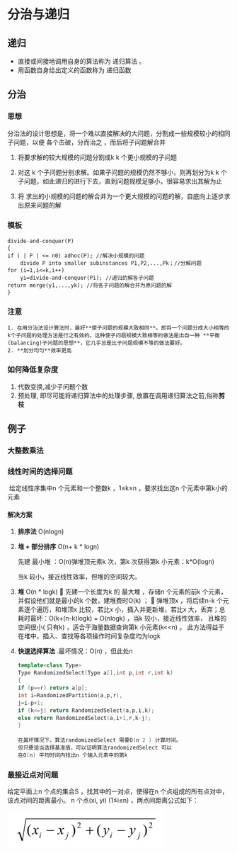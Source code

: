 # 分治与递归

## 递归

* 直接或间接地调用自身的算法称为 递归算法 。
* 用函数自身给出定义的函数称为 递归函数

## 分治

### 思想

分治法的设计思想是，将一个难以直接解决的大问题，分割成一些规模较小的相同子问题，以便 各个击破，分而治之 ，而后将子问题解合并

1. 将要求解的较大规模的问题分割成k k 个更小规模的子问题

2. 对这 k 个子问题分别求解。如果子问题的规模仍然不够小，则再划分为k k 个子问题，如此递归的进行下去，直到问题规模足够小，很容易求出其解为止

3.  将 求出的小规模的问题的解合并为一个更大规模的问题的解，自底向上逐步求出原来问题的解

### 模板

```
divide-and-conquer(P)
{
if ( | P | <= n0) adhoc(P); //解决小规模的问题
	divide P into smaller subinstances P1,P2,...,Pk；//分解问题
for (i=1,i<=k,i++)
	yi=divide-and-conquer(Pi); //递归的解各子问题
return merge(y1,...,yk); //将各子问题的解合并为原问题的解
}
```



### 注意

 	1. 在用分治法设计算法时，最好**使子问题的规模大致相同**。即将一个问题分成大小相等的k个子问题的处理方法是行之有效的。这种使子问题规模大致相等的做法是出自一种 **平衡(balancing)子问题的思想**，它几乎总是比子问题规模不等的做法要好。
 	2. **划分均匀**效率更高

### 如何降低复杂度

1. 代数变换,减少子问题个数
2. 预处理, 即尽可能将递归算法中的处理步骤, 放置在调用递归算法之前,俗称**剪枝**

## 例子

### 大整数乘法

### 线性时间的选择问题

​	给定线性序集中n 个元素和一个整数k ，1≤k≤n ，要求找出这n 个元素中第k小的元素

#### 解决方案

1. **排序法** O(nlogn)

2. **堆 + 部分排序**  O(n+ k * logn)

    先建 最小堆 ：O(n)弹堆顶元素k 次，第k 次获得第k 小元素：k*O(logn)

   当k 较小，接近线性效率，但堆的空间较大。

3. **堆** O(n * logk)
    先建一个长度为k 的 最大堆 ，存储n 个元素的前k 个元素，并假设他们就是最小的k 个数，建堆费时O(k) ；
    弹堆顶x ，将后续n-k 个元素逐个遍历，和堆顶x 比较，若比x 小，插入并更新堆，若比x 大，丢弃；总耗时最坏：O(k+(n-k)logk) = O(nlogk) ，当k 较小，接近线性效率， 且堆的空间很小( 只有k) ，适合于海量数据查询第k 小元素(k<<n) 。 此方法得益于在堆中，插入、查找等各项操作时间复杂度均为logk

4. **快速选择算法** .最坏情况：O(n) ，但此处n

   ```c++
   template<class Type>
   Type RandomizedSelect(Type a[],int p,int r,int k)
   {
   if (p==r) return a[p];
   int i=RandomizedPartition(a,p,r),
   j=i-p+1;
   if (k<=j) return RandomizedSelect(a,p,i,k);
   else return RandomizedSelect(a,i+1,r,k-j);
   }
   
   在最坏情况下，算法randomizedSelect 需要O(n 2 ) 计算时间。
   但只要适当选择基准值，可以证明算法randomizedSelect 可以
   在O(n) 平均时间内找出n 个输入元素中的第k
   ```


### 最接近点对问题

给定平面上n 个点的集合S ，找其中的一对点，使得在n 个点组成的所有点对中，该点对间的距离最小。
n 个点(xi, yi) (1≤i≤n) ，两点间距离公式如下：

![1545576313652](assets/1545576313652.png)

